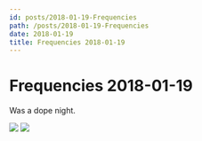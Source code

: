 ```yaml
---
id: posts/2018-01-19-Frequencies
path: /posts/2018-01-19-Frequencies
date: 2018-01-19
title: Frequencies 2018-01-19
---
```


# Frequencies 2018-01-19

Was a dope night.

![](/images/2018-01-19-frequencies/01.jpg)
![](/images/2018-01-19-frequencies/02.jpg)
